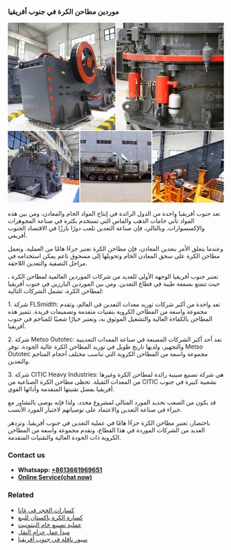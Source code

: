 <h3>موردين مطاحن الكرة في جنوب أفريقيا</h3><img src='1701854382.jpg' alt=''><p>تعد جنوب أفريقيا واحدة من الدول الرائدة في إنتاج المواد الخام والمعادن، ومن بين هذه المواد تأتي خامات الذهب والماس التي تستخدم بكثرة في صناعة المجوهرات والإكسسوارات. وبالتالي، فإن صناعة التعدين تلعب دورًا بارزًا في الاقتصاد الجنوب أفريقي.</p><p>وعندما يتعلق الأمر بتعدين المعادن، فإن مطاحن الكرة تعتبر جزءًا هامًا من العملية. وتعمل مطاحن الكرة على سحق المعادن الخام وتحويلها إلى مسحوق ناعم يمكن استخدامه في مراحل التصفية والتعدين اللاحقة.</p><p>تعتبر جنوب أفريقيا الوجهة الأولى للعديد من شركات الموردين العالمية لمطاحن الكرة ، حيث تتمتع بسمعة طيبة في قطاع التعدين. ومن بين الموردين البارزين في جنوب أفريقيا لمطاحن الكرة، تشمل الشركات التالية:</p><p>1. شركة FLSmidth: تعد واحدة من أكبر شركات توريد معدات التعدين في العالم، وتقدم مجموعة واسعة من المطاحن الكروية بتقنيات متقدمة وتصميمات فريدة. تتميز هذه المطاحن بالكفاءة العالية والتشغيل الموثوق به، وتعتبر خيارًا شعبيًا للمناجم في جنوب أفريقيا.</p><p>2. شركة Metso Outotec: تعد أحد أكبر الشركات المصنعة في صناعة المعدات التعدينية والتجهيز، ولديها تاريخ طويل في توريد المطاحن الكرة عالية الجودة. توفر Metso Outotec مجموعة واسعة من المطاحن الكروية التي تناسب مختلف أحجام المناجم والتعدين.</p><p>3. شركة CITIC Heavy Industries: هي شركة تصنيع صينية رائدة لمطاحن الكرة وغيرها من المعدات الثقيلة. تحظى مطاحن الكرة الصناعية من CITIC بشعبية كبيرة في جنوب أفريقيا بفضل تقنيتها المتقدمة وأدائها القوي.</p><p>قد يكون من الصعب تحديد المورد المثالي لمشروع محدد، ولذا فإنه يوصى بالتشاور مع خبراء في صناعة التعدين والاعتماد على توصياتهم لاختيار المورد الأنسب.</p><p>باختصار، تعتبر مطاحن الكرة جزءًا هامًا في عملية التعدين في جنوب أفريقيا. وتزدهر العديد من الشركات الموردة في هذا القطاع، وتقدم مجموعة واسعة من المطاحن الكروية ذات الجودة العالية والتقنيات المتقدمة.</p><h3>Contact us</h3><ul><li><strong>Whatsapp:&nbsp;<a href="https://wa.me/8613661969651">+8613661969651</a></strong></li><li><a href="https://swt.shibang-china.com/?git&amp;zhl&amp;موردين مطاحن الكرة في جنوب أفريقيا"><strong>Online Service(chat now)</strong></a></li></ul><h3>Related</h3><ul><li><a href='كسارات الحجر في غانا.md'>كسارات الحجر في غانا</a></li><li><a href='كسارة الكرة باكستان للبيع.md'>كسارة الكرة باكستان للبيع</a></li><li><a href='عملية تصنيع خام البنتونيت.md'>عملية تصنيع خام البنتونيت</a></li><li><a href='مبدأ عمل حزام النقل.md'>مبدأ عمل حزام النقل</a></li><li><a href='سيور ناقلة في جنوب أفريقيا.md'>سيور ناقلة في جنوب أفريقيا</a></li></ul>